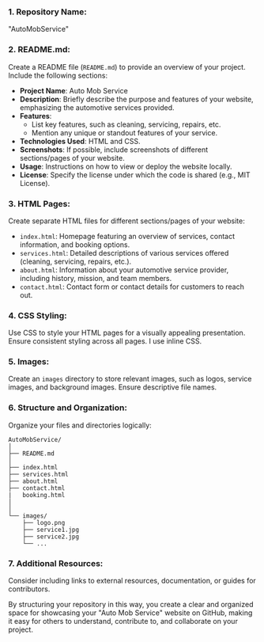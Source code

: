 ### 1. Repository Name:
 "AutoMobService" 

### 2. README.md:
Create a README file (`README.md`) to provide an overview of your project. Include the following sections:

- **Project Name**: Auto Mob Service
- **Description**: Briefly describe the purpose and features of your website, emphasizing the automotive services provided.
- **Features**:
  - List key features, such as cleaning, servicing, repairs, etc.
  - Mention any unique or standout features of your service.
- **Technologies Used**: HTML and CSS.
- **Screenshots**: If possible, include screenshots of different sections/pages of your website.
- **Usage**: Instructions on how to view or deploy the website locally.
- **License**: Specify the license under which the code is shared (e.g., MIT License).

### 3. HTML Pages:
Create separate HTML files for different sections/pages of your website:

- `index.html`: Homepage featuring an overview of services, contact information, and booking options.
- `services.html`: Detailed descriptions of various services offered (cleaning, servicing, repairs, etc.).
- `about.html`: Information about your automotive service provider, including history, mission, and team members.
- `contact.html`: Contact form or contact details for customers to reach out.

### 4. CSS Styling:
Use CSS to style your HTML pages for a visually appealing presentation. Ensure consistent styling across all pages.
I use inline CSS.

### 5. Images:
Create an `images` directory to store relevant images, such as logos, service images, and background images. Ensure descriptive file names.

### 6. Structure and Organization:
Organize your files and directories logically:

```
AutoMobService/
│
├── README.md
│
├── index.html
├── services.html
├── about.html
├── contact.html
|   booking.html
│
│
└── images/
    ├── logo.png
    ├── service1.jpg
    ├── service2.jpg
    └── ...
```

### 7. Additional Resources:
Consider including links to external resources, documentation, or guides for contributors.

By structuring your repository in this way, you create a clear and organized space for showcasing your "Auto Mob Service" website on GitHub, making it easy for others to understand, contribute to, and collaborate on your project.
